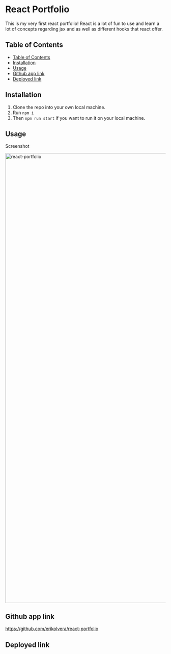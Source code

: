 # React Portfolio

This is my very first react portfolio! React is a lot of fun to use and learn a lot of concepts regarding jsx and as well as different hooks that react offer.

## Table of Contents

  - [Table of Contents](#table-of-contents)
  - [Installation](#installation)
  - [Usage](#usage)
  - [Github app link](#github-app-link)
  - [Deployed link](#deployed-link)

## Installation

1. Clone the repo into your own local machine.
2. Run `npm i` 
3. Then `npm run start` if you want to run it on your local machine.

## Usage
Screenshot

<img width="1413" alt="react-portfolio" src="https://github.com/erikolvera/react-portfolio/assets/118490997/81873c42-e9f7-466b-bbc5-0e5f4ba8a6d8">



## Github app link
https://github.com/erikolvera/react-portfolio

## Deployed link


